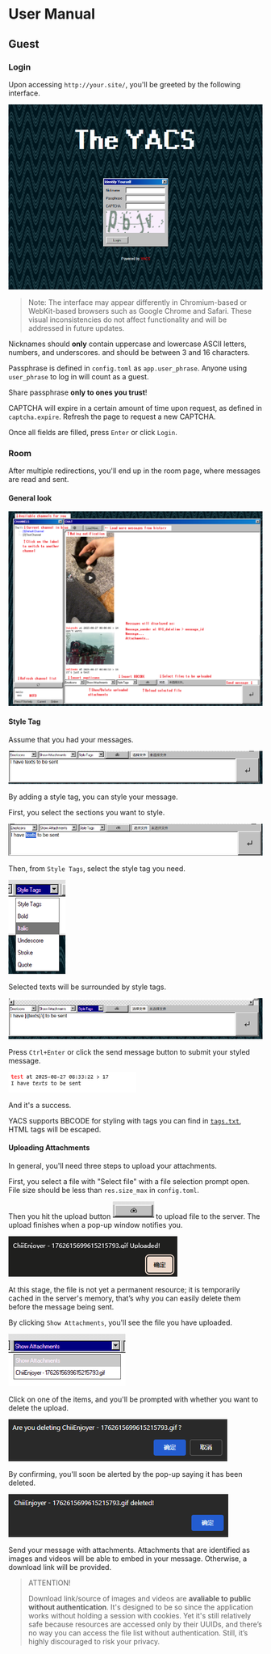 # User Manual

## Guest

### Login

Upon accessing `http://your.site/`, you'll be greeted by the following interface.

![Login](login.png)

> Note: The interface may appear differently in Chromium-based or WebKit-based browsers such as Google Chrome and Safari. These visual inconsistencies do not affect functionality and will be addressed in future updates.

Nicknames should **only** contain uppercase and lowercase ASCII letters, numbers, and underscores. and should be between 3 and 16 characters.

Passphrase is defined in `config.toml` as `app.user_phrase`. Anyone using `user_phrase` to log in will count as a guest.

Share passphrase **only to ones you trust**!

CAPTCHA will expire in a certain amount of time upon request, as defined in `captcha.expire`. Refresh the page to request a new CAPTCHA.

Once all fields are filled, press `Enter` or click `Login`.

### Room

After multiple redirections, you'll end up in the room page, where messages are read and sent.

#### General look

![Room](room.png)

#### Style Tag

Assume that you had your messages.

![](image.png)

By adding a style tag, you can style your message.

First, you select the sections you want to style.

![](image-1.png)

Then, from `Style Tags`, select the style tag you need.

![](image-2.png)

Selected texts will be surrounded by style tags.

![](image-3.png)

Press `Ctrl+Enter` or click the send message button to submit your styled message.

![](image-4.png)

And it's a success.

YACS supports BBCODE for styling with tags you can find in [`tags.txt`](../tags.txt), HTML tags will be escaped.

#### Uploading Attachments

In general, you'll need three steps to upload your attachments.

First, you select a file with "Select file" with a file selection prompt open. File size should be less than `res.size_max` in `config.toml`.

Then you hit the upload button ![](image-5.png) to upload file to the server. The upload finishes when a pop-up window notifies you.

![](image-6.png)

At this stage, the file is not yet a permanent resource; it is temporarily cached in the server's memory, that’s why you can easily delete them before the message being sent.

By clicking `Show Attachments`, you'll see the file you have uploaded.

![](image-7.png)

Click on one of the items, and you'll be prompted with whether you want to delete the upload.

![](image-8.png)

By confirming, you'll soon be alerted by the pop-up saying it has been deleted.

![](image-9.png)

Send your message with attachments. Attachments that are identified as images and videos will be able to embed in your message. Otherwise, a download link will be provided.

> ATTENTION!
> 
> Download link/source of images and videos are **avaliable to public without authentication**. It's designed to be so since the application works without holding a session with cookies. Yet it's still relatively safe because resources are accessed only by their UUIDs, and there’s no way you can access the file list without authentication. Still, it’s highly discouraged to risk your privacy.